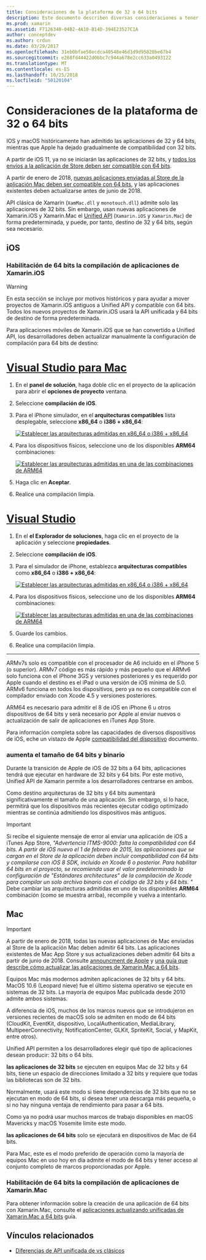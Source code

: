 ```yaml
---
title: Consideraciones de la plataforma de 32 o 64 bits
description: Este documento describen diversas consideraciones a tener en cuenta al elegir como destino arquitecturas de 32 bits y 64 bits para una aplicación Xamarin.iOS o Xamarin.Mac.
ms.prod: xamarin
ms.assetid: F7126340-04B2-4A10-B14D-394E23527C1A
author: conceptdev
ms.author: crdun
ms.date: 03/29/2017
ms.openlocfilehash: 31eb0bfae58ecdca40548e46d1d9d95828be67b4
ms.sourcegitcommit: e268fd44422d0bbc7c944a678e2cc633a0493122
ms.translationtype: MT
ms.contentlocale: es-ES
ms.lasthandoff: 10/25/2018
ms.locfileid: "50120104"
---
```

# <a name="3264-bit-platform-considerations"></a>Consideraciones de la plataforma de 32 o 64 bits

IOS y macOS históricamente han admitido las aplicaciones de 32 y 64 bits, mientras que Apple ha dejado gradualmente de compatibilidad con 32 bits.

A partir de iOS 11, ya no se iniciarán las aplicaciones de 32 bits, y [todos los envíos a la aplicación de Store deben ser compatible con 64 bits](https://developer.apple.com/news/?id=06282017b).

A partir de enero de 2018, [nuevas aplicaciones enviadas al Store de la aplicación Mac deben ser compatible con 64 bits](https://developer.apple.com/news/?id=06282017a), y las aplicaciones existentes deben actualizarse antes de junio de 2018.

API clásica de Xamarin (`XamMac.dll` y `monotouch.dll`) admite solo las aplicaciones de 32 bits. Sin embargo, usan nuevas aplicaciones de Xamarin.iOS y Xamarin.Mac el [Unified API](~/cross-platform/macios/unified/index.md) (`Xamarin.iOS` y `Xamarin.Mac`) de forma predeterminada, y puede, por tanto, destino de 32 y 64 bits, según sea necesario.

## <a name="ios"></a>iOS

<a name="enable-64" />

### <a name="enabling-64-bit-builds-of-xamarinios-apps"></a>Habilitación de 64 bits la compilación de aplicaciones de Xamarin.iOS

> [!WARNING]
> En esta sección se incluye por motivos históricos y para ayudar a mover proyectos de Xamarin.iOS antiguos a Unified API y compatible con 64 bits. Todos los nuevos proyectos de Xamarin.iOS usará la API unificada y 64 bits de destino de forma predeterminada.

Para aplicaciones móviles de Xamarin.iOS que se han convertido a Unified API, los desarrolladores deben actualizar manualmente la configuración de compilación para 64 bits de destino:

# <a name="visual-studio-for-mactabmacos"></a>[Visual Studio para Mac](#tab/macos)

1. En el **panel de solución**, haga doble clic en el proyecto de la aplicación para abrir el **opciones de proyecto** ventana.
2. Seleccione **compilación de iOS**.
3. Para el iPhone simulador, en el **arquitecturas compatibles** lista desplegable, seleccione **x86\_64** o **i386 + x86\_64**:

   [![Establecer las arquitecturas admitidas en x86\_64 o i386 + x86\_64](Images/Image01.png "Setting Supported architectures to x86\_64 or i386 + x86\_64")](Images/Image01-large.png#lightbox) 

4. Para los dispositivos físicos, seleccione uno de los disponibles **ARM64** combinaciones:

   [![Establecer las arquitecturas admitidas en una de las combinaciones de ARM64](Images/Image02.png "configuración compatible con arquitecturas a una de las combinaciones de ARM64")](Images/Image02-large.png#lightbox)

5. Haga clic en **Aceptar**.
6. Realice una compilación limpia.

# <a name="visual-studiotabwindows"></a>[Visual Studio](#tab/windows)

1. En el **el Explorador de soluciones**, haga clic en el proyecto de la aplicación y seleccione **propiedades**.
2. Seleccione **compilación de iOS**.
3. Para el simulador de iPhone, establezca **arquitecturas compatibles** como **x86\_64** o **i386 + x86\_64**: 

   [![Establecer las arquitecturas admitidas en x86_64 o i386 + x86\_64](Images/VS02.png "Setting Supported architectures to x86_64 or i386 + x86\_64")](Images/VS02-large.png#lightbox)

4. Para los dispositivos físicos, seleccione uno de los disponibles **ARM64** combinaciones:
    
   [![Establecer las arquitecturas admitidas en una de las combinaciones de ARM64](Images/VS01.png "configuración compatible con arquitecturas a una de las combinaciones de ARM64")](Images/VS01-large.png#lightbox)

5. Guarde los cambios.
6. Realice una compilación limpia.

-----

ARMv7s solo es compatible con el procesador de A6 incluido en el iPhone 5 (o superior). ARMv7 código es más rápido y más pequeño que el ARMv6 solo funciona con el iPhone 3GS y versiones posteriores y es requerido por Apple cuando el destino es el iPad o una versión de iOS mínima de 5.0. ARMv6 funciona en todos los dispositivos, pero ya no es compatible con el compilador enviado con Xcode 4.5 y versiones posteriores. 

ARM64 es necesario para admitir el 8 de iOS en iPhone 6 u otros dispositivos de 64 bits y será necesario por Apple al enviar nuevos o actualización de salir de aplicaciones en iTunes App Store.

Para información completa sobre las capacidades de diversos dispositivos de iOS, eche un vistazo de Apple [compatibilidad del dispositivo](https://developer.apple.com/library/content/documentation/DeviceInformation/Reference/iOSDeviceCompatibility/DeviceCompatibilityMatrix/DeviceCompatibilityMatrix.html) documento.

### <a name="64-bit-and-binary-size-increases"></a>aumenta el tamaño de 64 bits y binario

Durante la transición de Apple de iOS de 32 bits a 64 bits, aplicaciones tendrá que ejecutar en hardware de 32 bits y 64 bits. Por este motivo, Unified API de Xamarin permite a los desarrolladores centrarse en ambos.

Como destino arquitecturas de 32 bits y 64 bits aumentará significativamente el tamaño de una aplicación. Sin embargo, si lo hace, permitirá que los dispositivos más recientes ejecutar código optimizado mientras se continúa admitiendo los dispositivos más antiguos.

> [!IMPORTANT]
> Si recibe el siguiente mensaje de error al enviar una aplicación de iOS a iTunes App Store, _"Advertencia ITMS-9000: falta la compatibilidad con 64 bits. A partir de iOS nuevo el 1 de febrero de 2015, las aplicaciones que se cargan en el Store de la aplicación deben incluir compatibilidad con 64 bits y compilarse con iOS 8 SDK, incluido en Xcode 6 o posterior. Para habilitar 64 bits en el proyecto, se recomienda usar el valor predeterminado la configuración de "Estándares architectures" de la compilación de Xcode para compilar un solo archivo binario con el código de 32 bits y 64 bits. "_ Debe cambiar las arquitecturas admitidas en uno de los disponibles **ARM64** combinación (como se muestra arriba), recompile y vuelva a intentarlo.

## <a name="mac"></a>Mac

> [!IMPORTANT]
> A partir de enero de 2018, todas las nuevas aplicaciones de Mac enviadas al Store de la aplicación Mac deben admitir 64 bits. Las aplicaciones existentes de Mac App Store y sus actualizaciones deben admitir 64 bits a partir de junio de 2018. Consulte [announcment de Apple](https://developer.apple.com/news/?id=06282017a) y [una guía que describe cómo actualizar las aplicaciones de Xamarin.Mac a 64 bits](~/cross-platform/macios/32-and-64/mac-64-bit.md).

Equipos Mac más modernos admiten aplicaciones de 32 bits y 64 bits.   MacOS 10.6 (Leopard nieve) fue el último sistema operativo se ejecute en sistemas de 32 bits.   La mayoría de equipos Mac publicada desde 2010 admite ambos sistemas.

A diferencia de iOS, muchos de los marcos nuevos que se introdujeron en versiones recientes de macOS solo se admiten en modo de 64 bits (CloudKit, EventKit, dispositivo, LocalAuthentication, MediaLibrary, MultipeerConnectivity, NotificationCenter, GLKit, SpriteKit, Social, y MapKit, entre otros).

Unified API permiten a los desarrolladores elegir qué tipo de aplicaciones desean producir: 32 bits o 64 bits.

**las aplicaciones de 32 bits** se ejecuten en equipos Mac de 32 bits y 64 bits, tiene un espacio de direcciones limitado a 32 bits y requiere que todas las bibliotecas son de 32 bits.

Normalmente, usará este modo si tiene dependencias de 32 bits que no se ejecutan en modo de 64 bits, si desea tener una descarga más pequeña, o si no hay ninguna ventaja de rendimiento para pasar a 64 bits.

Como ya no podrá usar muchos marcos de trabajo disponibles en macOS Mavericks y macOS Yosemite limite este modo.

**las aplicaciones de 64 bits** solo se ejecutará en dispositivos de Mac de 64 bits.

Para Mac, este es el modo preferido de operación como la mayoría de equipos Mac en uso hoy en día admite el modo de 64 bits y tener acceso al conjunto completo de marcos proporcionadas por Apple.

### <a name="enabling-64-bit-builds-of-xamarinmac-apps"></a>Habilitación de 64 bits la compilación de aplicaciones de Xamarin.Mac

Para obtener información sobre la creación de una aplicación de 64 bits con Xamarin.Mac, consulte el [aplicaciones actualizando unificadas de Xamarin.Mac a 64 bits](~/cross-platform/macios/32-and-64/mac-64-bit.md) guía.

## <a name="related-links"></a>Vínculos relacionados

- [Diferencias de API unificada de vs clásicos](https://developer.xamarin.com/releases/ios/api_changes/classic-vs-unified-8.6.0/)
